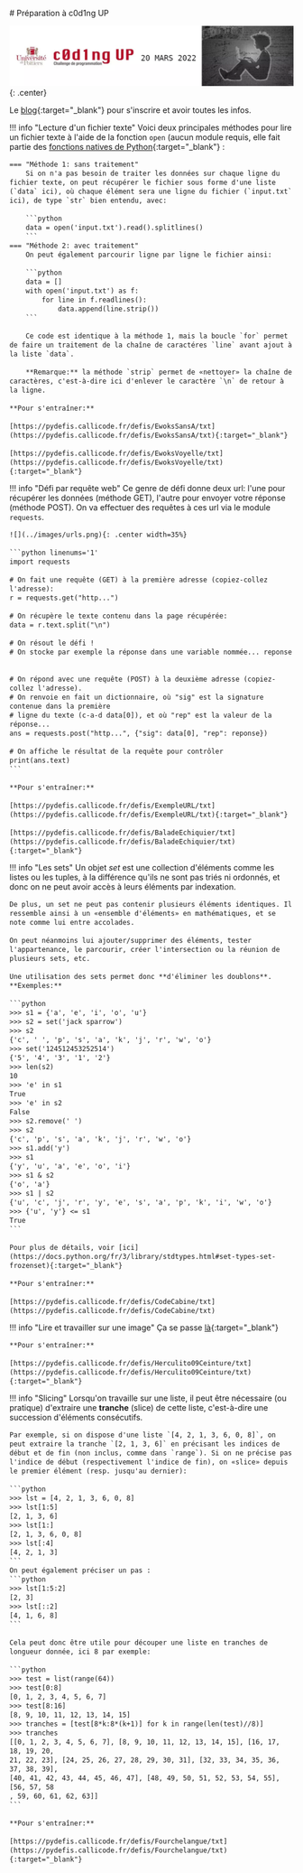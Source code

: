 # Préparation à c0d1ng UP

![](../images/codingup_banner.webp){: .center} 

Le [blog](https://codingup.fr/){:target="_blank"} pour s'inscrire et avoir toutes les infos.

!!! info "Lecture d'un fichier texte"
    Voici deux principales méthodes pour lire un fichier texte à l'aide de la fonction `open` (aucun module requis, elle fait partie des [fonctions natives de Python](https://docs.python.org/fr/3/library/functions.html){:target="_blank"} :

    === "Méthode 1: sans traitement"
        Si on n'a pas besoin de traiter les données sur chaque ligne du fichier texte, on peut récupérer le fichier sous forme d'une liste (`data` ici), où chaque élément sera une ligne du fichier (`input.txt` ici), de type `str` bien entendu, avec:

        ```python 
        data = open('input.txt').read().splitlines()
        ```
    === "Méthode 2: avec traitement"
        On peut également parcourir ligne par ligne le fichier ainsi:

        ```python 
        data = []
        with open('input.txt') as f:
            for line in f.readlines():
                data.append(line.strip())
        ```
        
        Ce code est identique à la méthode 1, mais la boucle `for` permet de faire un traitement de la chaîne de caractéres `line` avant ajout à la liste `data`.

        **Remarque:** la méthode `strip` permet de «nettoyer» la chaîne de caractères, c'est-à-dire ici d'enlever le caractère `\n` de retour à la ligne.
        
    **Pour s'entraîner:**

    [https://pydefis.callicode.fr/defis/EwoksSansA/txt](https://pydefis.callicode.fr/defis/EwoksSansA/txt){:target="_blank"} 

    [https://pydefis.callicode.fr/defis/EwoksVoyelle/txt](https://pydefis.callicode.fr/defis/EwoksVoyelle/txt){:target="_blank"} 


!!! info "Défi par requête web"
    Ce genre de défi donne deux url: l'une pour récupérer les données (méthode GET), l'autre pour envoyer votre réponse (méthode POST). On va effectuer des requêtes à ces url via le module `requests`.

    ![](../images/urls.png){: .center width=35%} 

    ```python linenums='1'
    import requests

    # On fait une requête (GET) à la première adresse (copiez-collez l'adresse):
    r = requests.get("http...")
    
    # On récupère le texte contenu dans la page récupérée:
    data = r.text.split("\n") 

    # On résout le défi !
    # On stocke par exemple la réponse dans une variable nommée... reponse


    # On répond avec une requête (POST) à la deuxième adresse (copiez-collez l'adresse).
    # On renvoie en fait un dictionnaire, où "sig" est la signature contenue dans la première
    # ligne du texte (c-a-d data[0]), et où "rep" est la valeur de la réponse...
    ans = requests.post("http...", {"sig": data[0], "rep": reponse})

    # On affiche le résultat de la requête pour contrôler
    print(ans.text) 
    ```

    **Pour s'entraîner:**

    [https://pydefis.callicode.fr/defis/ExempleURL/txt](https://pydefis.callicode.fr/defis/ExempleURL/txt){:target="_blank"} 

    [https://pydefis.callicode.fr/defis/BaladeEchiquier/txt](https://pydefis.callicode.fr/defis/BaladeEchiquier/txt){:target="_blank"} 

!!! info "Les sets"
    Un objet *set* est une collection d'éléments comme les listes ou les tuples, à la différence qu'ils ne sont pas triés ni ordonnés, et donc on ne peut avoir accès à leurs éléments par indexation.

    De plus, un set ne peut pas contenir plusieurs éléments identiques. Il ressemble ainsi à un «ensemble d'éléments» en mathématiques, et se note comme lui entre accolades.

    On peut néanmoins lui ajouter/supprimer des éléments, tester l'appartenance, le parcourir, créer l'intersection ou la réunion de plusieurs sets, etc.

    Une utilisation des sets permet donc **d'éliminer les doublons**.
    **Exemples:**

    ```python
    >>> s1 = {'a', 'e', 'i', 'o', 'u'}
    >>> s2 = set('jack sparrow')
    >>> s2
    {'c', ' ', 'p', 's', 'a', 'k', 'j', 'r', 'w', 'o'}
    >>> set('124512453252514')
    {'5', '4', '3', '1', '2'}
    >>> len(s2)
    10
    >>> 'e' in s1
    True
    >>> 'e' in s2
    False
    >>> s2.remove(' ')
    >>> s2
    {'c', 'p', 's', 'a', 'k', 'j', 'r', 'w', 'o'}
    >>> s1.add('y')
    >>> s1
    {'y', 'u', 'a', 'e', 'o', 'i'}
    >>> s1 & s2
    {'o', 'a'}
    >>> s1 | s2
    {'u', 'c', 'j', 'r', 'y', 'e', 's', 'a', 'p', 'k', 'i', 'w', 'o'}
    >>> {'u', 'y'} <= s1
    True
    ```
    
    Pour plus de détails, voir [ici](https://docs.python.org/fr/3/library/stdtypes.html#set-types-set-frozenset){:target="_blank"} 

    **Pour s'entraîner:**
    
    [https://pydefis.callicode.fr/defis/CodeCabine/txt](https://pydefis.callicode.fr/defis/CodeCabine/txt)

!!! info "Lire et travailler sur une image"
    Ça se passe [là](https://cgouygou.github.io/1NSI/T09_Projets/Image/Image/){:target="_blank"} 

    **Pour s'entraîner:**

    [https://pydefis.callicode.fr/defis/Herculito09Ceinture/txt](https://pydefis.callicode.fr/defis/Herculito09Ceinture/txt){:target="_blank"} 

!!! info "Slicing"
    Lorsqu'on travaille sur une liste, il peut être nécessaire (ou pratique) d'extraire une **tranche** (slice) de cette liste, c'est-à-dire une succession d'éléments consécutifs.

    Par exemple, si on dispose d'une liste `[4, 2, 1, 3, 6, 0, 8]`, on peut extraire la tranche `[2, 1, 3, 6]` en précisant les indices de début et de fin (non inclus, comme dans `range`). Si on ne précise pas l'indice de début (respectivement l'indice de fin), on «slice» depuis le premier élément (resp. jusqu'au dernier):

    ```python
    >>> lst = [4, 2, 1, 3, 6, 0, 8]
    >>> lst[1:5]
    [2, 1, 3, 6]
    >>> lst[1:]
    [2, 1, 3, 6, 0, 8]
    >>> lst[:4]
    [4, 2, 1, 3]
    ```
    On peut également préciser un pas :
    ```python
    >>> lst[1:5:2]
    [2, 3]
    >>> lst[::2]
    [4, 1, 6, 8]
    ```

    Cela peut donc être utile pour découper une liste en tranches de longueur donnée, ici 8 par exemple:

    ```python
    >>> test = list(range(64))
    >>> test[0:8]
    [0, 1, 2, 3, 4, 5, 6, 7]
    >>> test[8:16]
    [8, 9, 10, 11, 12, 13, 14, 15]
    >>> tranches = [test[8*k:8*(k+1)] for k in range(len(test)//8)]
    >>> tranches
    [[0, 1, 2, 3, 4, 5, 6, 7], [8, 9, 10, 11, 12, 13, 14, 15], [16, 17, 18, 19, 20, 
    21, 22, 23], [24, 25, 26, 27, 28, 29, 30, 31], [32, 33, 34, 35, 36, 37, 38, 39],
    [40, 41, 42, 43, 44, 45, 46, 47], [48, 49, 50, 51, 52, 53, 54, 55], [56, 57, 58
    , 59, 60, 61, 62, 63]]
    ```

    **Pour s'entraîner:**

    [https://pydefis.callicode.fr/defis/Fourchelangue/txt](https://pydefis.callicode.fr/defis/Fourchelangue/txt){:target="_blank"} 
